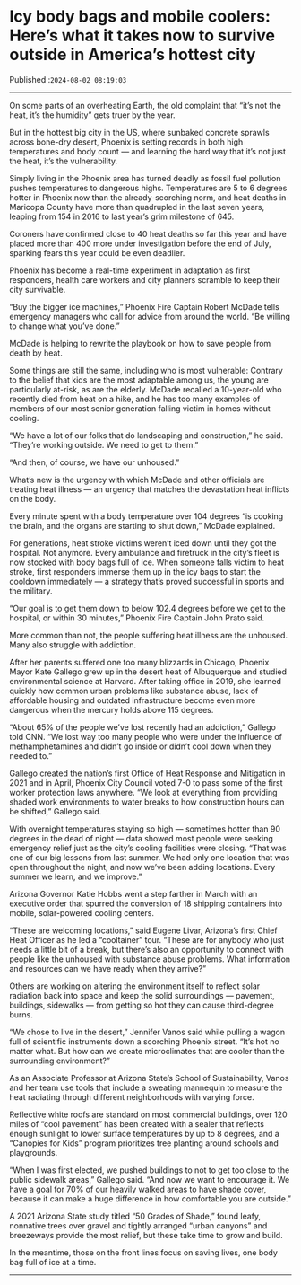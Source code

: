 # Icy body bags and mobile coolers: Here’s what it takes now to survive outside in America’s hottest city

Published :`2024-08-02 08:19:03`

---

On some parts of an overheating Earth, the old complaint that “it’s not the heat, it’s the humidity” gets truer by the year.

But in the hottest big city in the US, where sunbaked concrete sprawls across bone-dry desert, Phoenix is setting records in both high temperatures and body count — and learning the hard way that it’s not just the heat, it’s the vulnerability.

Simply living in the Phoenix area has turned deadly as fossil fuel pollution pushes temperatures to dangerous highs. Temperatures are 5 to 6 degrees hotter in Phoenix now than the already-scorching norm, and heat deaths in Maricopa County have more than quadrupled in the last seven years, leaping from 154 in 2016 to last year’s grim milestone of 645.

Coroners have confirmed close to 40 heat deaths so far this year and have placed more than 400 more under investigation before the end of July, sparking fears this year could be even deadlier.

Phoenix has become a real-time experiment in adaptation as first responders, health care workers and city planners scramble to keep their city survivable.

“Buy the bigger ice machines,” Phoenix Fire Captain Robert McDade tells emergency managers who call for advice from around the world. “Be willing to change what you’ve done.”

McDade is helping to rewrite the playbook on how to save people from death by heat.

Some things are still the same, including who is most vulnerable: Contrary to the belief that kids are the most adaptable among us, the young are particularly at-risk, as are the elderly. McDade recalled a 10-year-old who recently died from heat on a hike, and he has too many examples of members of our most senior generation falling victim in homes without cooling.

“We have a lot of our folks that do landscaping and construction,” he said. “They’re working outside. We need to get to them.”

“And then, of course, we have our unhoused.”

What’s new is the urgency with which McDade and other officials are treating heat illness — an urgency that matches the devastation heat inflicts on the body.

Every minute spent with a body temperature over 104 degrees “is cooking the brain, and the organs are starting to shut down,” McDade explained.

For generations, heat stroke victims weren’t iced down until they got the hospital. Not anymore. Every ambulance and firetruck in the city’s fleet is now stocked with body bags full of ice. When someone falls victim to heat stroke, first responders immerse them up in the icy bags to start the cooldown immediately — a strategy that’s proved successful in sports and the military.

“Our goal is to get them down to below 102.4 degrees before we get to the hospital, or within 30 minutes,” Phoenix Fire Captain John Prato said.

More common than not, the people suffering heat illness are the unhoused. Many also struggle with addiction.

After her parents suffered one too many blizzards in Chicago, Phoenix Mayor Kate Gallego grew up in the desert heat of Albuquerque and studied environmental science at Harvard. After taking office in 2019, she learned quickly how common urban problems like substance abuse, lack of affordable housing and outdated infrastructure become even more dangerous when the mercury holds above 115 degrees.

“About 65% of the people we’ve lost recently had an addiction,” Gallego told CNN. “We lost way too many people who were under the influence of methamphetamines and didn’t go inside or didn’t cool down when they needed to.”

Gallego created the nation’s first Office of Heat Response and Mitigation in 2021 and in April, Phoenix City Council voted 7-0 to pass some of the first worker protection laws anywhere. “We look at everything from providing shaded work environments to water breaks to how construction hours can be shifted,” Gallego said.

With overnight temperatures staying so high — sometimes hotter than 90 degrees in the dead of night — data showed most people were seeking emergency relief just as the city’s cooling facilities were closing. “That was one of our big lessons from last summer. We had only one location that was open throughout the night, and now we’ve been adding locations. Every summer we learn, and we improve.”

Arizona Governor Katie Hobbs went a step farther in March with an executive order that spurred the conversion of 18 shipping containers into mobile, solar-powered cooling centers.

“These are welcoming locations,” said Eugene Livar, Arizona’s first Chief Heat Officer as he led a “cooltainer” tour. “These are for anybody who just needs a little bit of a break, but there’s also an opportunity to connect with people like the unhoused with substance abuse problems. What information and resources can we have ready when they arrive?”

Others are working on altering the environment itself to reflect solar radiation back into space and keep the solid surroundings — pavement, buildings, sidewalks — from getting so hot they can cause third-degree burns.

“We chose to live in the desert,” Jennifer Vanos said while pulling a wagon full of scientific instruments down a scorching Phoenix street. “It’s hot no matter what. But how can we create microclimates that are cooler than the surrounding environment?”

As an Associate Professor at Arizona State’s School of Sustainability, Vanos and her team use tools that include a sweating mannequin to measure the heat radiating through different neighborhoods with varying force.

Reflective white roofs are standard on most commercial buildings, over 120 miles of “cool pavement” has been created with a sealer that reflects enough sunlight to lower surface temperatures by up to 8 degrees, and a “Canopies for Kids” program prioritizes tree planting around schools and playgrounds.

“When I was first elected, we pushed buildings to not to get too close to the public sidewalk areas,” Gallego said. “And now we want to encourage it. We have a goal for 70% of our heavily walked areas to have shade cover, because it can make a huge difference in how comfortable you are outside.”

A 2021 Arizona State study titled “50 Grades of Shade,” found leafy, nonnative trees over gravel and tightly arranged “urban canyons” and breezeways provide the most relief, but these take time to grow and build.

In the meantime, those on the front lines focus on saving lives, one body bag full of ice at a time.

---


